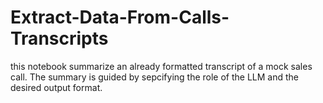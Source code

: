 # Extract-Data-From-Calls-Transcripts
this notebook summarize an already formatted transcript of a mock sales call.  The summary is guided by sepcifying the role of the LLM and the desired output format.
